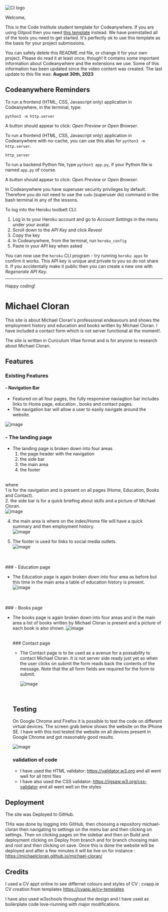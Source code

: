 ![CI logo](https://codeinstitute.s3.amazonaws.com/fullstack/ci_logo_small.png)

Welcome,

This is the Code Institute student template for Codeanywhere. If you are using Gitpod then you need [this template](https://github.com/Code-Institute-Org/gitpod-full-template) instead.  We have preinstalled all of the tools you need to get started. It's perfectly ok to use this template as the basis for your project submissions.

You can safely delete this README.md file, or change it for your own project. Please do read it at least once, though! It contains some important information about Codeanywhere and the extensions we use. Some of this information has been updated since the video content was created. The last update to this file was: **August 30th, 2023**

## Codeanywhere Reminders

To run a frontend (HTML, CSS, Javascript only) application in Codeanywhere, in the terminal, type:

`python3 -m http.server`

A button should appear to click: _Open Preview_ or _Open Browser_.

To run a frontend (HTML, CSS, Javascript only) application in Codeanywhere with no-cache, you can use this alias for `python3 -m http.server`.

`http_server`

To run a backend Python file, type `python3 app.py`, if your Python file is named `app.py` of course.

A button should appear to click: _Open Preview_ or _Open Browser_.

In Codeanywhere you have superuser security privileges by default. Therefore you do not need to use the `sudo` (superuser do) command in the bash terminal in any of the lessons.

To log into the Heroku toolbelt CLI:

1. Log in to your Heroku account and go to _Account Settings_ in the menu under your avatar.
2. Scroll down to the _API Key_ and click _Reveal_
3. Copy the key
4. In Codeanywhere, from the terminal, run `heroku_config`
5. Paste in your API key when asked

You can now use the `heroku` CLI program - try running `heroku apps` to confirm it works. This API key is unique and private to you so do not share it. If you accidentally make it public then you can create a new one with _Regenerate API Key_.

---

Happy coding!

# Michael Cloran

This site is about Michael Cloran's professional endeavours and 
shows the employment history and education and books written by Michael Cloran.
I have included a contact form which is not server functional at the moment!.

The site is written in Curiculum Vitae format and is for anyone to research about
Michael Cloran.

## Features
### Existing Features
#### - Navigation Bar

* Featured on all four pages, the fully responsive naviagtion bar includes links to Home page, education , books and contact pages.
* The navigation bar will allow a user to easily navigate around the website.

![image](https://github.com/michaelcloran/michael-cloran/assets/107754541/aad45245-bc4c-483b-b0f5-bf7040e34e46)

### - The landing page

 - The landing page is broken down into four areas
   1. the page header with the navigation
   2. the side bar
   3. the main area
   4. the footer
   <br>
where <br>
   1 is for the navigation and is present on all pages (Home, Education, Books and Contact). <br>
   2. the side bar is for a quick briefing about skills and a picture of Michael Cloran.<br>
   ![image](https://github.com/michaelcloran/michael-cloran/assets/107754541/6df2293b-addf-46e2-8af2-1b505f259147)
<br>

   4. the main area is where on the index/Home file will have a quick summary and then employment history.<br>
      ![image](https://github.com/michaelcloran/michael-cloran/assets/107754541/dc189cc6-7fd4-47f5-b3dc-ba578c19a9f2)
      <br>

   6. The footer is used for links to social media outlets.<br>
   ![image](https://github.com/michaelcloran/michael-cloran/assets/107754541/b2a8263e-6da8-4628-bb8e-21f5f3303fc5)
<br>

<br>
### - Education page

- The Education page is again broken down into four area as before but this time in the main area a table of education history
 is present.
![image](https://github.com/michaelcloran/michael-cloran/assets/107754541/e0224714-658c-492a-96d2-8410d494cf9c)
<br>

<br>
### - Books page

- The books page is again broken down into four areas and in the main area a list of books written by Michael Cloran
  is present and a picture of each book is also shown.
  ![image](https://github.com/michaelcloran/michael-cloran/assets/107754541/5ca0e838-db18-44d9-ba72-229bfed3bf52)
  <br>

  <br>
  ### Contact page

  - The Contact page is to be used as a avenue for a possability to contact Michael Cloran. It is not server side ready just yet
    so when the user clicks on submit the form reads back the contents of the message. Note that the all form fields are required
    for the form to submit.

    ![image](https://github.com/michaelcloran/michael-cloran/assets/107754541/82c6f7f4-6cb3-4fcb-905a-7371f09b4cd9)
    

    <br>

  ## Testing
    On Google Chrome and Firefox it is possible to test the code on different virtual devices. The screen grab below
    shows the website on the IPhone SE. I have with this tool tested the website on all devices present in Google Chrome
    and got reasonably good results.<br>

    ![image](https://github.com/michaelcloran/michael-cloran/assets/107754541/b7823705-4ccd-4ee5-8305-f1cca37851f1)
    <br>

    ### validation of code
    * I have used the HTML validator: https://validator.w3.org and all went well for all html files
    * I have also used the CSS validator: https://jigsaw.w3.org/css-validator and all went well on the styles

## Deployment
The site was Deployed to GitHub.

THis was done by logging into GitHub, then choosing a repository michael-cloran then navigating to settings on the menu
bar and then clicking on settings. Then on clicking pages on the sidebar and then on Build and deployment clicking on 
Deploy from branch and for branch choosing main and root and then clicking on save. Once this is done the website will be deployed
and after a few minutes it will be live on for instance : https://michaelcloran.github.io/michael-cloran/

## Credits

I used a CV appt online to see differnet colours and styles of CV : cvapp.ie CV creation from templates https://cvapp.ie/cv-templates

I have also used w3schools throughout the design and I have used as boilerplate code love-riunning with major modifications.


   






